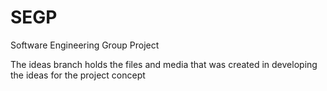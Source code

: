 # SEGP
Software Engineering Group Project

The ideas branch holds the files and media that was created in developing the ideas for the project concept
